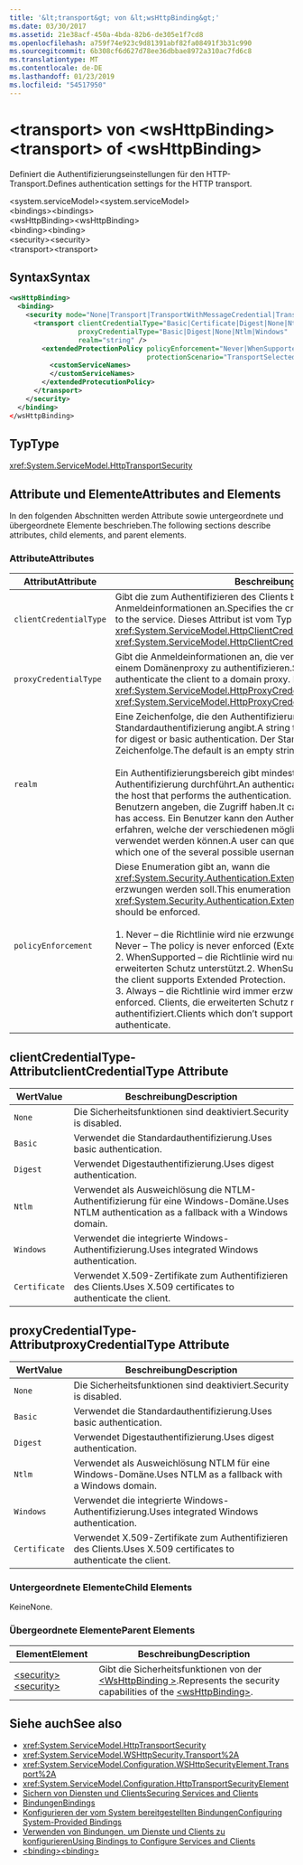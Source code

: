 ```yaml
---
title: '&lt;transport&gt; von &lt;wsHttpBinding&gt;'
ms.date: 03/30/2017
ms.assetid: 21e38acf-450a-4bda-82b6-de305e1f7cd8
ms.openlocfilehash: a759f74e923c9d81391abf82fa08491f3b31c990
ms.sourcegitcommit: 6b308cf6d627d78ee36dbbae8972a310ac7fd6c8
ms.translationtype: MT
ms.contentlocale: de-DE
ms.lasthandoff: 01/23/2019
ms.locfileid: "54517950"
---
```

# <a name="lttransportgt-of-ltwshttpbindinggt"></a><span data-ttu-id="c9024-102">&lt;transport&gt; von &lt;wsHttpBinding&gt;</span><span class="sxs-lookup"><span data-stu-id="c9024-102">&lt;transport&gt; of &lt;wsHttpBinding&gt;</span></span>
<span data-ttu-id="c9024-103">Definiert die Authentifizierungseinstellungen für den HTTP-Transport.</span><span class="sxs-lookup"><span data-stu-id="c9024-103">Defines authentication settings for the HTTP transport.</span></span>  
  
 <span data-ttu-id="c9024-104">\<system.serviceModel></span><span class="sxs-lookup"><span data-stu-id="c9024-104">\<system.serviceModel></span></span>  
<span data-ttu-id="c9024-105">\<bindings></span><span class="sxs-lookup"><span data-stu-id="c9024-105">\<bindings></span></span>  
<span data-ttu-id="c9024-106">\<wsHttpBinding></span><span class="sxs-lookup"><span data-stu-id="c9024-106">\<wsHttpBinding></span></span>  
<span data-ttu-id="c9024-107">\<binding></span><span class="sxs-lookup"><span data-stu-id="c9024-107">\<binding></span></span>  
<span data-ttu-id="c9024-108">\<security></span><span class="sxs-lookup"><span data-stu-id="c9024-108">\<security></span></span>  
<span data-ttu-id="c9024-109">\<transport></span><span class="sxs-lookup"><span data-stu-id="c9024-109">\<transport></span></span>  
  
## <a name="syntax"></a><span data-ttu-id="c9024-110">Syntax</span><span class="sxs-lookup"><span data-stu-id="c9024-110">Syntax</span></span>  
  
```xml  
<wsHttpBinding>
  <binding>
    <security mode="None|Transport|TransportWithMessageCredential|TransportCredentialOnly">
      <transport clientCredentialType="Basic|Certificate|Digest|None|Ntlm|Windows"
                 proxyCredentialType="Basic|Digest|None|Ntlm|Windows"
                 realm="string" />
        <extendedProtectionPolicy policyEnforcement="Never|WhenSupported|Always"
                                  protectionScenario="TransportSelected|TrustedProxy">
          <customServiceNames>
          </customServiceNames>
        </extendedProtecutionPolicy>
      </transport>
    </security>
  </binding>
</wsHttpBinding>
```  
  
## <a name="type"></a><span data-ttu-id="c9024-111">Typ</span><span class="sxs-lookup"><span data-stu-id="c9024-111">Type</span></span>  
 <xref:System.ServiceModel.HttpTransportSecurity>  
  
## <a name="attributes-and-elements"></a><span data-ttu-id="c9024-112">Attribute und Elemente</span><span class="sxs-lookup"><span data-stu-id="c9024-112">Attributes and Elements</span></span>  
 <span data-ttu-id="c9024-113">In den folgenden Abschnitten werden Attribute sowie untergeordnete und übergeordnete Elemente beschrieben.</span><span class="sxs-lookup"><span data-stu-id="c9024-113">The following sections describe attributes, child elements, and parent elements.</span></span>  
  
### <a name="attributes"></a><span data-ttu-id="c9024-114">Attribute</span><span class="sxs-lookup"><span data-stu-id="c9024-114">Attributes</span></span>  
  
|<span data-ttu-id="c9024-115">Attribut</span><span class="sxs-lookup"><span data-stu-id="c9024-115">Attribute</span></span>|<span data-ttu-id="c9024-116">Beschreibung</span><span class="sxs-lookup"><span data-stu-id="c9024-116">Description</span></span>|  
|---------------|-----------------|  
|`clientCredentialType`|<span data-ttu-id="c9024-117">Gibt die zum Authentifizieren des Clients beim Dienst verwendeten Anmeldeinformationen an.</span><span class="sxs-lookup"><span data-stu-id="c9024-117">Specifies the credential used to authenticate the client to the service.</span></span> <span data-ttu-id="c9024-118">Dieses Attribut ist vom Typ <xref:System.ServiceModel.HttpClientCredentialType>.</span><span class="sxs-lookup"><span data-stu-id="c9024-118">This attribute is of type <xref:System.ServiceModel.HttpClientCredentialType>.</span></span>|  
|`proxyCredentialType`|<span data-ttu-id="c9024-119">Gibt die Anmeldeinformationen an, die verwendet werden, um den Client bei einem Domänenproxy zu authentifizieren.</span><span class="sxs-lookup"><span data-stu-id="c9024-119">Specifies the credential used to authenticate the client to a domain proxy.</span></span> <span data-ttu-id="c9024-120">Dieses Attribut ist vom Typ <xref:System.ServiceModel.HttpProxyCredentialType>.</span><span class="sxs-lookup"><span data-stu-id="c9024-120">This attribute is of type <xref:System.ServiceModel.HttpProxyCredentialType>.</span></span>|  
|`realm`|<span data-ttu-id="c9024-121">Eine Zeichenfolge, die den Authentifizierungsbereich für die Digest- oder Standardauthentifizierung angibt.</span><span class="sxs-lookup"><span data-stu-id="c9024-121">A string that specifies the authentication realm for digest or basic authentication.</span></span> <span data-ttu-id="c9024-122">Der Standardwert ist eine leere Zeichenfolge.</span><span class="sxs-lookup"><span data-stu-id="c9024-122">The default is an empty string.</span></span><br /><br /> <span data-ttu-id="c9024-123">Ein Authentifizierungsbereich gibt mindestens den Namen des Hosts an, der die Authentifizierung durchführt.</span><span class="sxs-lookup"><span data-stu-id="c9024-123">An authentication realm specifies at least the name of the host that performs the authentication.</span></span> <span data-ttu-id="c9024-124">Er kann auch eine Auflistung von Benutzern angeben, die Zugriff haben.</span><span class="sxs-lookup"><span data-stu-id="c9024-124">It can also specify a collection of users that has access.</span></span> <span data-ttu-id="c9024-125">Ein Benutzer kann den Authentifizierungsbereich abfragen, um zu erfahren, welche der verschiedenen möglichen Benutzernamen und Kennwörter verwendet werden können.</span><span class="sxs-lookup"><span data-stu-id="c9024-125">A user can query the authentication realm to ascertain which one of the several possible usernames and passwords can be used.</span></span>|  
|`policyEnforcement`|<span data-ttu-id="c9024-126">Diese Enumeration gibt an, wann die <xref:System.Security.Authentication.ExtendedProtection.ExtendedProtectionPolicy> erzwungen werden soll.</span><span class="sxs-lookup"><span data-stu-id="c9024-126">This enumeration specifies when the <xref:System.Security.Authentication.ExtendedProtection.ExtendedProtectionPolicy> should be enforced.</span></span><br /><br /> <span data-ttu-id="c9024-127">1.  Never – die Richtlinie wird nie erzwungen (erweiterter Schutz ist deaktiviert).</span><span class="sxs-lookup"><span data-stu-id="c9024-127">1.  Never – The policy is never enforced (Extended Protection is disabled).</span></span><br /><span data-ttu-id="c9024-128">2.  WhenSupported – die Richtlinie wird nur erzwungen, wenn der Client erweiterten Schutz unterstützt.</span><span class="sxs-lookup"><span data-stu-id="c9024-128">2.  WhenSupported – The policy is enforced only if the client supports Extended Protection.</span></span><br /><span data-ttu-id="c9024-129">3.  Always – die Richtlinie wird immer erzwungen.</span><span class="sxs-lookup"><span data-stu-id="c9024-129">3.  Always – The policy is always enforced.</span></span> <span data-ttu-id="c9024-130">Clients, die erweiterten Schutz nicht unterstützen, werden nicht authentifiziert.</span><span class="sxs-lookup"><span data-stu-id="c9024-130">Clients which don’t support Extended Protection will fail to authenticate.</span></span>|  
  
## <a name="clientcredentialtype-attribute"></a><span data-ttu-id="c9024-131">clientCredentialType-Attribut</span><span class="sxs-lookup"><span data-stu-id="c9024-131">clientCredentialType Attribute</span></span>  
  
|<span data-ttu-id="c9024-132">Wert</span><span class="sxs-lookup"><span data-stu-id="c9024-132">Value</span></span>|<span data-ttu-id="c9024-133">Beschreibung</span><span class="sxs-lookup"><span data-stu-id="c9024-133">Description</span></span>|  
|-----------|-----------------|  
|`None`|<span data-ttu-id="c9024-134">Die Sicherheitsfunktionen sind deaktiviert.</span><span class="sxs-lookup"><span data-stu-id="c9024-134">Security is disabled.</span></span>|  
|`Basic`|<span data-ttu-id="c9024-135">Verwendet die Standardauthentifizierung.</span><span class="sxs-lookup"><span data-stu-id="c9024-135">Uses basic authentication.</span></span>|  
|`Digest`|<span data-ttu-id="c9024-136">Verwendet Digestauthentifizierung.</span><span class="sxs-lookup"><span data-stu-id="c9024-136">Uses digest authentication.</span></span>|  
|`Ntlm`|<span data-ttu-id="c9024-137">Verwendet als Ausweichlösung die NTLM-Authentifizierung für eine Windows-Domäne.</span><span class="sxs-lookup"><span data-stu-id="c9024-137">Uses NTLM authentication as a fallback with a Windows domain.</span></span>|  
|`Windows`|<span data-ttu-id="c9024-138">Verwendet die integrierte Windows-Authentifizierung.</span><span class="sxs-lookup"><span data-stu-id="c9024-138">Uses integrated Windows authentication.</span></span>|  
|`Certificate`|<span data-ttu-id="c9024-139">Verwendet X.509-Zertifikate zum Authentifizieren des Clients.</span><span class="sxs-lookup"><span data-stu-id="c9024-139">Uses X.509 certificates to authenticate the client.</span></span>|  
  
## <a name="proxycredentialtype-attribute"></a><span data-ttu-id="c9024-140">proxyCredentialType-Attribut</span><span class="sxs-lookup"><span data-stu-id="c9024-140">proxyCredentialType Attribute</span></span>  
  
|<span data-ttu-id="c9024-141">Wert</span><span class="sxs-lookup"><span data-stu-id="c9024-141">Value</span></span>|<span data-ttu-id="c9024-142">Beschreibung</span><span class="sxs-lookup"><span data-stu-id="c9024-142">Description</span></span>|  
|-----------|-----------------|  
|`None`|<span data-ttu-id="c9024-143">Die Sicherheitsfunktionen sind deaktiviert.</span><span class="sxs-lookup"><span data-stu-id="c9024-143">Security is disabled.</span></span>|  
|`Basic`|<span data-ttu-id="c9024-144">Verwendet die Standardauthentifizierung.</span><span class="sxs-lookup"><span data-stu-id="c9024-144">Uses basic authentication.</span></span>|  
|`Digest`|<span data-ttu-id="c9024-145">Verwendet Digestauthentifizierung.</span><span class="sxs-lookup"><span data-stu-id="c9024-145">Uses digest authentication.</span></span>|  
|`Ntlm`|<span data-ttu-id="c9024-146">Verwendet als Ausweichlösung NTLM für eine Windows-Domäne.</span><span class="sxs-lookup"><span data-stu-id="c9024-146">Uses NTLM as a fallback with a Windows domain.</span></span>|  
|`Windows`|<span data-ttu-id="c9024-147">Verwendet die integrierte Windows-Authentifizierung.</span><span class="sxs-lookup"><span data-stu-id="c9024-147">Uses integrated Windows authentication.</span></span>|  
|`Certificate`|<span data-ttu-id="c9024-148">Verwendet X.509-Zertifikate zum Authentifizieren des Clients.</span><span class="sxs-lookup"><span data-stu-id="c9024-148">Uses X.509 certificates to authenticate the client.</span></span>|  
  
### <a name="child-elements"></a><span data-ttu-id="c9024-149">Untergeordnete Elemente</span><span class="sxs-lookup"><span data-stu-id="c9024-149">Child Elements</span></span>  
 <span data-ttu-id="c9024-150">Keine</span><span class="sxs-lookup"><span data-stu-id="c9024-150">None.</span></span>  
  
### <a name="parent-elements"></a><span data-ttu-id="c9024-151">Übergeordnete Elemente</span><span class="sxs-lookup"><span data-stu-id="c9024-151">Parent Elements</span></span>  
  
|<span data-ttu-id="c9024-152">Element</span><span class="sxs-lookup"><span data-stu-id="c9024-152">Element</span></span>|<span data-ttu-id="c9024-153">Beschreibung</span><span class="sxs-lookup"><span data-stu-id="c9024-153">Description</span></span>|  
|-------------|-----------------|  
|[<span data-ttu-id="c9024-154">\<security></span><span class="sxs-lookup"><span data-stu-id="c9024-154">\<security></span></span>](../../../../../docs/framework/configure-apps/file-schema/wcf/security-of-wshttpbinding.md)|<span data-ttu-id="c9024-155">Gibt die Sicherheitsfunktionen von der [ \<WsHttpBinding >](../../../../../docs/framework/configure-apps/file-schema/wcf/wshttpbinding.md).</span><span class="sxs-lookup"><span data-stu-id="c9024-155">Represents the security capabilities of the [\<wsHttpBinding>](../../../../../docs/framework/configure-apps/file-schema/wcf/wshttpbinding.md).</span></span>|  
  
## <a name="see-also"></a><span data-ttu-id="c9024-156">Siehe auch</span><span class="sxs-lookup"><span data-stu-id="c9024-156">See also</span></span>
- <xref:System.ServiceModel.HttpTransportSecurity>
- <xref:System.ServiceModel.WSHttpSecurity.Transport%2A>
- <xref:System.ServiceModel.Configuration.WSHttpSecurityElement.Transport%2A>
- <xref:System.ServiceModel.Configuration.HttpTransportSecurityElement>
- [<span data-ttu-id="c9024-157">Sichern von Diensten und Clients</span><span class="sxs-lookup"><span data-stu-id="c9024-157">Securing Services and Clients</span></span>](../../../../../docs/framework/wcf/feature-details/securing-services-and-clients.md)
- [<span data-ttu-id="c9024-158">Bindungen</span><span class="sxs-lookup"><span data-stu-id="c9024-158">Bindings</span></span>](../../../../../docs/framework/wcf/bindings.md)
- [<span data-ttu-id="c9024-159">Konfigurieren der vom System bereitgestellten Bindungen</span><span class="sxs-lookup"><span data-stu-id="c9024-159">Configuring System-Provided Bindings</span></span>](../../../../../docs/framework/wcf/feature-details/configuring-system-provided-bindings.md)
- [<span data-ttu-id="c9024-160">Verwenden von Bindungen, um Dienste und Clients zu konfigurieren</span><span class="sxs-lookup"><span data-stu-id="c9024-160">Using Bindings to Configure Services and Clients</span></span>](../../../../../docs/framework/wcf/using-bindings-to-configure-services-and-clients.md)
- [<span data-ttu-id="c9024-161">\<binding></span><span class="sxs-lookup"><span data-stu-id="c9024-161">\<binding></span></span>](../../../../../docs/framework/misc/binding.md)
